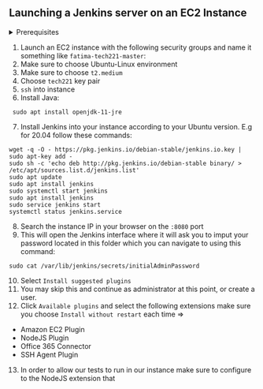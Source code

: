 ## Launching a Jenkins server on an EC2 Instance

<details>
<summary>Prerequisites</summary>
<br>
- Have a .pem file available
</details>

1. Launch an EC2 instance with the following security groups and name it something like `fatima-tech221-master`:
2. Make sure to choose Ubuntu-Linux environment
3. Make sure to choose `t2.medium`
4. Choose `tech221` key pair 
5. `ssh` into instance 
6. Install Java:

```
 sudo apt install openjdk-11-jre

```
7. Install Jenkins into your instance according to your Ubuntu version. E.g for 20.04 follow these commands:

```
wget -q -O - https://pkg.jenkins.io/debian-stable/jenkins.io.key | sudo apt-key add -
sudo sh -c 'echo deb http://pkg.jenkins.io/debian-stable binary/ > /etc/apt/sources.list.d/jenkins.list'
sudo apt update 
sudo apt install jenkins
sudo systemctl start jenkins 
sudo apt install jenkins 
sudo service jenkins start
systemctl status jenkins.service

```

8. Search the instance IP in your browser on the `:8080` port
9. This will open the Jenkins interface where it will ask you to imput your password located in this folder which you can navigate to using this command:

```
sudo cat /var/lib/jenkins/secrets/initialAdminPassword
```
10. Select `Install suggested plugins`
11. You may skip this and continue as administrator at this point, or create a user.
12. Click `Available plugins` and select the following extensions make sure you choose `Install without restart` each time =>
- Amazon EC2 Plugin
- NodeJS Plugin
- Office 365 Connector
- SSH Agent Plugin

13. In order to allow our tests to run in our instance make sure to configure to the NodeJS extension that 
